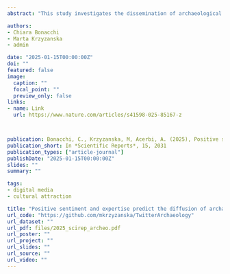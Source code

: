 ```yaml
---
abstract: "This study investigates the dissemination of archaeological information on Twitter/X through the lens of cultural evolution. By analysing 132,230 tweets containing the hashtag #archaeology from 2021 to 2023, we examine how content and context-related factors influence retweeting behaviour. Our findings reveal that tweets with positive sentiment and non-threatening language are more likely to be shared, contrasting with the common negativity bias observed on social media. Additionally, content authored by experts, particularly those with archaeological or historical expertise, is more frequently retweeted than content from popular figures lacking domain-specific expertise. The study also challenges the notion that pseudoarchaeology spreads rapidly and caution against overestimating its impact. Our results align with other studies on the spread of misinformation and “toxic” behaviour on social media, showing that the sharing of negative and hostile content by a vocal minority of users is mediated by other factors pertaining to the context of the communication. These insights underscore the nuanced dynamics of archaeology communication, emphasizing the importance of expert-led and positively charged narratives in engaging the public on social media."

authors:
- Chiara Bonacchi
- Marta Krzyzanska
- admin

date: "2025-01-15T00:00:00Z"
doi: ""
featured: false
image:
  caption: ""
  focal_point: ""
  preview_only: false
links:
- name: Link
  url: https://www.nature.com/articles/s41598-025-85167-z



publication: Bonacchi, C., Krzyzanska, M, Acerbi, A. (2025), Positive sentiment and expertise predict the diffusion of archaeological content on social media, *Scientific Reports*, 15, 2031
publication_short: In *Scientific Reports*, 15, 2031
publication_types: ["article-journal"]
publishDate: "2025-01-15T00:00:00Z"
slides: ""
summary: ""

tags:
- digital media
- cultural attraction

title: "Positive sentiment and expertise predict the diffusion of archaeological content on social media"
url_code: "https://github.com/mkrzyzanska/TwitterArchaeology"
url_dataset: ""
url_pdf: files/2025_scirep_archeo.pdf
url_poster: ""
url_project: ""
url_slides: ""
url_source: ""
url_video: ""
---
```



